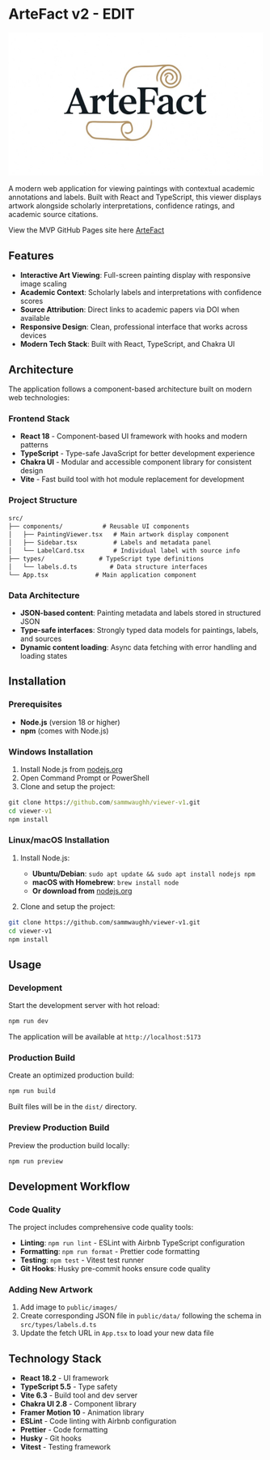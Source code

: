 # ArteFact v2 - EDIT

![ArteFact Logo](public/images/logo-16-9.JPEG)

A modern web application for viewing paintings with contextual academic annotations and labels. Built with React and TypeScript, this viewer displays artwork alongside scholarly interpretations, confidence ratings, and academic source citations.

View the MVP GitHub Pages site here [ArteFact](https://sammwaughh.github.io/viewer-v1/)

## Features

- **Interactive Art Viewing**: Full-screen painting display with responsive image scaling
- **Academic Context**: Scholarly labels and interpretations with confidence scores
- **Source Attribution**: Direct links to academic papers via DOI when available
- **Responsive Design**: Clean, professional interface that works across devices
- **Modern Tech Stack**: Built with React, TypeScript, and Chakra UI

## Architecture

The application follows a component-based architecture built on modern web technologies:

### Frontend Stack

- **React 18** - Component-based UI framework with hooks and modern patterns
- **TypeScript** - Type-safe JavaScript for better development experience
- **Chakra UI** - Modular and accessible component library for consistent design
- **Vite** - Fast build tool with hot module replacement for development

### Project Structure

```
src/
├── components/           # Reusable UI components
│   ├── PaintingViewer.tsx   # Main artwork display component
│   ├── Sidebar.tsx          # Labels and metadata panel
│   └── LabelCard.tsx        # Individual label with source info
├── types/               # TypeScript type definitions
│   └── labels.d.ts         # Data structure interfaces
└── App.tsx             # Main application component
```

### Data Architecture

- **JSON-based content**: Painting metadata and labels stored in structured JSON
- **Type-safe interfaces**: Strongly typed data models for paintings, labels, and sources
- **Dynamic content loading**: Async data fetching with error handling and loading states

## Installation

### Prerequisites

- **Node.js** (version 18 or higher)
- **npm** (comes with Node.js)

### Windows Installation

1. Install Node.js from [nodejs.org](https://nodejs.org/)
2. Open Command Prompt or PowerShell
3. Clone and setup the project:

```cmd
git clone https://github.com/sammwaughh/viewer-v1.git
cd viewer-v1
npm install
```

### Linux/macOS Installation

1. Install Node.js:

   - **Ubuntu/Debian**: `sudo apt update && sudo apt install nodejs npm`
   - **macOS with Homebrew**: `brew install node`
   - **Or download from** [nodejs.org](https://nodejs.org/)

2. Clone and setup the project:

```bash
git clone https://github.com/sammwaughh/viewer-v1.git
cd viewer-v1
npm install
```

## Usage

### Development

Start the development server with hot reload:

```bash
npm run dev
```

The application will be available at `http://localhost:5173`

### Production Build

Create an optimized production build:

```bash
npm run build
```

Built files will be in the `dist/` directory.

### Preview Production Build

Preview the production build locally:

```bash
npm run preview
```

## Development Workflow

### Code Quality

The project includes comprehensive code quality tools:

- **Linting**: `npm run lint` - ESLint with Airbnb TypeScript configuration
- **Formatting**: `npm run format` - Prettier code formatting
- **Testing**: `npm test` - Vitest test runner
- **Git Hooks**: Husky pre-commit hooks ensure code quality

### Adding New Artwork

1. Add image to `public/images/`
2. Create corresponding JSON file in `public/data/` following the schema in `src/types/labels.d.ts`
3. Update the fetch URL in `App.tsx` to load your new data file

## Technology Stack

- **React 18.2** - UI framework
- **TypeScript 5.5** - Type safety
- **Vite 6.3** - Build tool and dev server
- **Chakra UI 2.8** - Component library
- **Framer Motion 10** - Animation library
- **ESLint** - Code linting with Airbnb configuration
- **Prettier** - Code formatting
- **Husky** - Git hooks
- **Vitest** - Testing framework
